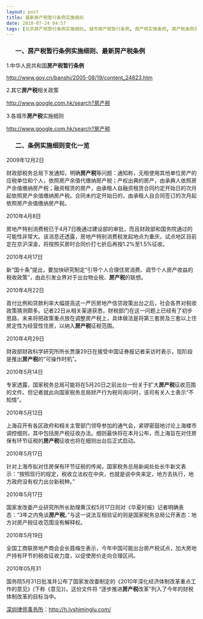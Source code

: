 ```yaml
---
layout: post
title: 最新房产税暂行条例实施细则
date: 2010-07-24 04:57
tags: [北京房产税暂行条例实施细则, 城市房产税暂行条例, 房产税实施条例, 房产税条例实施细则, 新房产税暂行条例细则, 最新房产税暂行条例, 最新房产税条例, 深圳房产律师咨询]
---
```

<ol>
<h3>一、房产税暂行条例实施细则、最新房产税条例</h3>
</ol>
1.中华人民共和国<strong>房产税暂行条例</strong>

<a href="http://www.gov.cn/banshi/2005-08/19/content_24823.htm" target="_blank">http://www.gov.cn/banshi/2005-08/19/content_24823.htm</a>

2.其它<strong>房产税</strong>相关政策

<a href="http://www.google.com.hk/search?hl=zh-CN&amp;newwindow=1&amp;safe=strict&amp;q=site%3Awww.gov.cn+%B7%BF%B2%FA%CB%B0" target="_blank">http://www.google.com.hk/search?房产税</a>

3.各城市<strong>房产税</strong>实施细则

<a href="http://www.google.com.hk/search?hl=zh-CN&amp;newwindow=1&amp;safe=strict&amp;q=site%3Awww.chinalawedu.com+%B7%BF%B2%FA%CB%B0" target="_blank">http://www.google.com.hk/search?房产税</a>
<ol>
<h3>二、条例实施细则变化一览</h3>
</ol>
2009年12月2日

财政部税务总局下发通知，明确<strong>房产税</strong>等问题：通知称，无租使用其他单位房产的应税单位和个人，依照房产余值代缴纳房产税；产权出典的房产，由承典人依照房产余值缴纳房产税；融资租赁的房产，由承租人自融资租赁合同约定开始日的次月起依照房产余值缴纳房产税。合同未约定开始日的，由承租人自合同签订的次月起依照房产余值缴纳房产税。

2010年4月8日

房地产特别消费税已于4月7日晚通过建设部的审批，而且财政部和国务院通过的可能性非常大。该消息还透露，房地产特别消费税发起地点为重庆，试点地区目前定在京沪深渝，将按照买房时合同价打七折后再按1.2%至1.5%征收。

2010年4月17日

新“国十条”提出，要加快研究制定“引导个人合理住房消费、调节个人房产收益的税收政策”，由此引发业界对于出台物业税、<strong>房产税</strong>的联想。

2010年4月22日

首付比例和贷款利率大幅提高这一严厉房地产信贷政策出台之后，社会各界对税收政策猜测颇多。记者22日从相关渠道获悉，财税部门在这一问题上已经有了初步思路，未来将把政策重点放在调整房产税上，具体做法是将第三套房及三套以上住房定性为经营性住房，以纳入<strong>房产税</strong>征税范围。

2010年4月29日

财政部财政科学研究所所长贾康29日在接受中国证券报记者采访时表示，现阶段是推出<strong>房产税</strong>的“可操作时机”。

2010年5月14日

专家透露，国家税务总局可能将在5月20日之前出台一份关于扩大<strong>房产税</strong>征收范围的文件。但记者就此向国家税务总局财产行为税司询问时，该司有关人士表示“不知情”。

2010年5月12日

上海召开有各区政府和相关主管部门领导参加的通气会，紧锣密鼓地讨论上海楼市调控细则，其中包括房产税征收办法。细则最快将在本月公布，而上海旨在对住房保有环节征税的<strong>房产税</strong>征收也将在细则出台后正式启动。

2010年5月17日

针对上海市拟对住房保有环节征税的传闻，国家税务总局新闻处处长牛新文表示：“按照现行的规定，税收立法权在中央，也就是说中央来定，地方去执行，地方政府没有权力出台新税种。”

2010年5月17日

国家发改委产业研究所所长助理黄汉权5月17日则对《华夏时报》记者明确表态：“3年之内免谈<strong>房产税</strong>。”与这一说法互相验证的则是国家税务总局公开表态：地方对房产税征收范围没有解释权。

2010年5月19日

全国工商联房地产商会会长聂梅生表示，今年中国可能出台房产税试点，加大房地产持有环节的税收征收力度，以促使房价走向合理区间。

2010年05月31

国务院5月31日批准并公布了国家发改委制定的《2010年深化经济体制改革重点工作的意见》(下称《意见》)，这份文件将 “逐步推进<strong>房产税</strong>改革”列入了今年的财税体制改革的目标当中。

<a href="http://h.lvshiminglu.com/">深圳律师事务所</a>：<a href="http://h.lvshiminglu.com/">http://h.lvshiminglu.com/</a>

